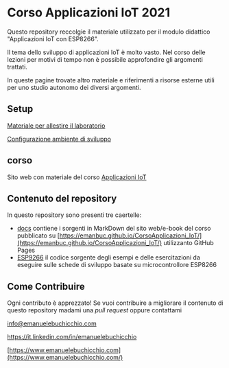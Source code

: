 # Corso Applicazioni IoT 2021

Questo repository reccolgie il materiale utilizzato per il modulo didattico "Applicazioni IoT con ESP8266". 

Il tema dello sviluppo di applicazioni IoT è molto vasto. Nel corso delle lezioni per motivi di tempo non è possibile approfondire gli argomenti trattati.

In queste pagine trovate altro materiale e riferimenti a risorse esterne utili per uno studio autonomo dei diversi argomenti.

## Setup

[Materiale per allestire il laboratorio](docs/lab-bill-of-materials.md)

[Configurazione ambiente di sviluppo](docs/setup.md)

## corso

Sito web con materiale del corso [Applicazioni IoT](https://emanbuc.github.io/CorsoApplicazioni_IoT/)

## Contenuto del repository

In questo repository sono presenti tre caertelle:

- [docs](docs) contiene i sorgenti in MarkDown del sito web/e-book del corso pubblicato su [https://emanbuc.github.io/CorsoApplicazioni_IoT/](https://emanbuc.github.io/CorsoApplicazioni_IoT/) utilizzanto GitHub Pages
- [ESP9266](ESP8266) il codice sorgente degli esempi e delle esercitazioni da eseguire sulle schede di sviluppo basate su microcontrollore ESP8266

## Come Contribuire

Ogni contributo è apprezzato! Se vuoi contribuire a migliorare il contenuto di questo repository madami una *pull request* oppure contattami

info@emanuelebuchicchio.com 

https://it.linkedin.com/in/emanuelebuchicchio 

[https://www.emanuelebuchicchio.com](https://www.emanuelebuchicchio.com/) 
